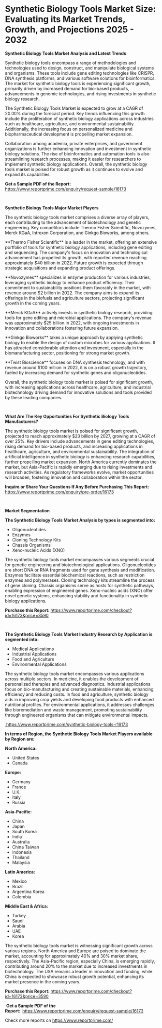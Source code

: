 <p><h1>Synthetic Biology Tools Market Size: Evaluating its Market Trends, Growth, and Projections 2025 - 2032</h1></p><p><strong>Synthetic Biology Tools Market Analysis and Latest Trends</strong></p>
<p><p>Synthetic biology tools encompass a range of methodologies and technologies used to design, construct, and manipulate biological systems and organisms. These tools include gene editing technologies like CRISPR, DNA synthesis platforms, and various software solutions for bioinformatics. The market for synthetic biology tools is experiencing significant growth, primarily driven by increased demand for bio-based products, advancements in genomic technologies, and rising investments in synthetic biology research. </p><p>The Synthetic Biology Tools Market is expected to grow at a CAGR of 20.00% during the forecast period. Key trends influencing this growth include the proliferation of synthetic biology applications across industries such as healthcare, agriculture, and environmental sustainability. Additionally, the increasing focus on personalized medicine and biopharmaceutical development is propelling market expansion. </p><p>Collaboration among academia, private enterprises, and government organizations is further enhancing innovation and investment in synthetic biology solutions. The rise of bioinformatics and automation tools is also streamlining research processes, making it easier for researchers to implement synthetic biology applications. Overall, the synthetic biology tools market is poised for robust growth as it continues to evolve and expand its capabilities.</p></p>
<p><strong>Get a Sample PDF of the Report:&nbsp;</strong> <a href="https://www.reportprime.com/enquiry/request-sample/16173?utm_campaign=3357&utm_medium=2&utm_source=Github&utm_content=ia&utm_term=20032025&utm_id=synthetic-biology-tools">https://www.reportprime.com/enquiry/request-sample/16173</a></p>
<p>&nbsp;</p>
<p><strong>Synthetic Biology Tools Major Market Players</strong></p>
<p><p>The synthetic biology tools market comprises a diverse array of players, each contributing to the advancement of biotechnology and genetic engineering. Key competitors include Thermo Fisher Scientific, Novozymes, Merck KGaA, Intrexon Corporation, and Ginkgo Bioworks, among others.</p><p>**Thermo Fisher Scientific** is a leader in the market, offering an extensive portfolio of tools for synthetic biology applications, including gene editing and sequencing. The company's focus on innovation and technological advancement has propelled its growth, with reported revenue reaching approximately $40 billion in 2022. Future growth is expected through strategic acquisitions and expanding product offerings.</p><p>**Novozymes** specializes in enzyme production for various industries, leveraging synthetic biology to enhance product efficiency. Their commitment to sustainability positions them favorably in the market, with revenue around $2 billion in 2022. The company aims to expand its offerings in the biofuels and agriculture sectors, projecting significant growth in the coming years.</p><p>**Merck KGaA** actively invests in synthetic biology research, providing tools for gene editing and microbial applications. The company's revenue was approximately $25 billion in 2022, with ongoing investments in innovation and collaborations fostering future expansion.</p><p>**Ginkgo Bioworks** takes a unique approach by applying synthetic biology to enable the design of custom microbes for various applications. It has attracted considerable attention and investment, especially in the biomanufacturing sector, positioning for strong market growth.</p><p>**Twist Bioscience** focuses on DNA synthesis technology, and with revenue around $100 million in 2022, it is on a robust growth trajectory, fueled by increasing demand for synthetic genes and oligonucleotides.</p><p>Overall, the synthetic biology tools market is poised for significant growth, with increasing applications across healthcare, agriculture, and industrial biotechnology driving demand for innovative solutions and tools provided by these leading companies.</p></p>
<p>&nbsp;</p>
<p><strong>What Are The Key Opportunities For Synthetic Biology Tools Manufacturers?</strong></p>
<p><p>The synthetic biology tools market is poised for significant growth, projected to reach approximately $23 billion by 2027, growing at a CAGR of over 25%. Key drivers include advancements in gene editing technologies, rising demand for bio-based products, and increasing applications in healthcare, agriculture, and environmental sustainability. The integration of artificial intelligence in synthetic biology is enhancing research capabilities, further propelling market expansion. North America currently dominates the market, but Asia-Pacific is rapidly emerging due to rising investments and research activities. As regulatory frameworks evolve, market opportunities will broaden, fostering innovation and collaboration within the sector.</p></p>
<p><strong>Inquire or Share Your Questions If Any Before Purchasing This Report:</strong> <a href="https://www.reportprime.com/enquiry/pre-order/16173?utm_campaign=3357&utm_medium=2&utm_source=Github&utm_content=ia&utm_term=20032025&utm_id=synthetic-biology-tools">https://www.reportprime.com/enquiry/pre-order/16173</a></p>
<p>&nbsp;</p>
<p><strong>Market Segmentation</strong></p>
<p><strong>The Synthetic Biology Tools Market Analysis by types is segmented into:</strong></p>
<p><ul><li>Oligonucleotides</li><li>Enzymes</li><li>Cloning Technology Kits</li><li>Chassis Organisms</li><li>Xeno-nucleic Acids (XNO)</li></ul></p>
<p><p>The synthetic biology tools market encompasses various segments crucial for genetic engineering and biotechnological applications. Oligonucleotides are short DNA or RNA fragments used for gene synthesis and modification. Enzymes facilitate essential biochemical reactions, such as restriction enzymes and polymerases. Cloning technology kits streamline the process of gene cloning. Chassis organisms serve as hosts for synthetic pathways, enabling expression of engineered genes. Xeno-nucleic acids (XNO) offer novel genetic systems, enhancing stability and functionality in synthetic biology applications.</p></p>
<p><strong>Purchase this Report:&nbsp;</strong><a href="https://www.reportprime.com/checkout?id=16173&price=3590&utm_campaign=3357&utm_medium=2&utm_source=Github&utm_content=ia&utm_term=20032025&utm_id=synthetic-biology-tools">https://www.reportprime.com/checkout?id=16173&price=3590</a></p>
<p>&nbsp;</p>
<p><strong>The Synthetic Biology Tools Market Industry Research by Application is segmented into:</strong></p>
<p><ul><li>Medical Applications</li><li>Industrial Applications</li><li>Food and Agriculture</li><li>Environmental Applications</li></ul></p>
<p><p>The synthetic biology tools market encompasses various applications across multiple sectors. In medicine, it enables the development of personalized therapies and advanced diagnostics. Industrial applications focus on bio-manufacturing and creating sustainable materials, enhancing efficiency and reducing costs. In food and agriculture, synthetic biology aids in improving crop yields and developing food products with enhanced nutritional profiles. For environmental applications, it addresses challenges like bioremediation and waste management, promoting sustainability through engineered organisms that can mitigate environmental impacts.</p></p>
<p><a href="https://www.reportprime.com/synthetic-biology-tools-r16173?utm_campaign=3357&utm_medium=2&utm_source=Github&utm_content=ia&utm_term=20032025&utm_id=synthetic-biology-tools">&nbsp;https://www.reportprime.com/synthetic-biology-tools-r16173</a></p>
<p><strong>In terms of Region, the Synthetic Biology Tools Market Players available by Region are:</strong></p>
<p>
    <p> <strong> North America: </strong>
        <ul>
            <li>United States</li>
            <li>Canada</li>
        </ul>
        </p> 
    <p> <strong> Europe: </strong>
        <ul>
            <li>Germany</li>
            <li>France</li>
            <li>U.K.</li>
            <li>Italy</li>
            <li>Russia</li>
        </ul>
        </p> 
    <p> <strong> Asia-Pacific: </strong>
        <ul>
            <li>China</li>
            <li>Japan</li>
            <li>South Korea</li>
            <li>India</li>
            <li>Australia</li>
            <li>China Taiwan</li>
            <li>Indonesia</li>
            <li>Thailand</li>
            <li>Malaysia</li>
        </ul>
        </p> 
    <p> <strong> Latin America: </strong>
        <ul>
            <li>Mexico</li>
            <li>Brazil</li>
            <li>Argentina Korea</li>
            <li>Colombia</li>
        </ul>
        </p> 
    <p> <strong> Middle East & Africa: </strong>
        <ul>
            <li>Turkey</li>
            <li>Saudi</li>
            <li>Arabia</li>
            <li>UAE</li>
            <li>Korea</li>
        </ul>
    </p>
    </p>
<p><p>The synthetic biology tools market is witnessing significant growth across various regions. North America and Europe are poised to dominate the market, accounting for approximately 40% and 30% market share, respectively. The Asia-Pacific region, especially China, is emerging rapidly, contributing around 20% to the market due to increased investments in biotechnology. The USA remains a leader in innovation and funding, while China is expected to showcase robust growth potential, enhancing its market presence in the coming years.</p></p>
<p><strong>Purchase this Report: </strong><a href="https://www.reportprime.com/checkout?id=16173&price=3590&utm_campaign=3357&utm_medium=2&utm_source=Github&utm_content=ia&utm_term=20032025&utm_id=synthetic-biology-tools">https://www.reportprime.com/checkout?id=16173&price=3590</a></p>
<p>&nbsp;<strong>Get a Sample PDF of the Report:&nbsp;&nbsp;</strong><a href="https://www.reportprime.com/enquiry/request-sample/16173?utm_campaign=3357&utm_medium=2&utm_source=Github&utm_content=ia&utm_term=20032025&utm_id=synthetic-biology-tools">https://www.reportprime.com/enquiry/request-sample/16173</a></p>
<p><strong></strong></p>
<p>Check more reports on <a href="https://www.reportprime.com/?utm_campaign=3357&utm_medium=2&utm_source=Github&utm_content=ia&utm_term=20032025&utm_id=synthetic-biology-tools">https://www.reportprime.com/</a></p>